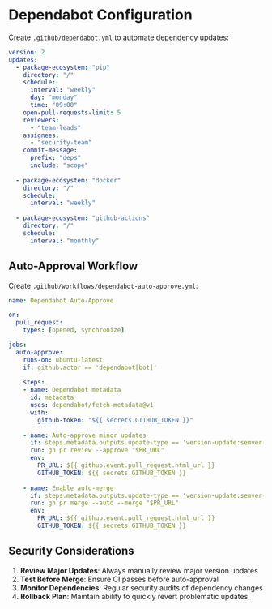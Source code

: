 # Dependabot Configuration

Create `.github/dependabot.yml` to automate dependency updates:

```yaml
version: 2
updates:
  - package-ecosystem: "pip"
    directory: "/"
    schedule:
      interval: "weekly"
      day: "monday"
      time: "09:00"
    open-pull-requests-limit: 5
    reviewers:
      - "team-leads"
    assignees:
      - "security-team"
    commit-message:
      prefix: "deps"
      include: "scope"
    
  - package-ecosystem: "docker"
    directory: "/"
    schedule:
      interval: "weekly"
    
  - package-ecosystem: "github-actions"
    directory: "/"
    schedule:
      interval: "monthly"
```

## Auto-Approval Workflow

Create `.github/workflows/dependabot-auto-approve.yml`:

```yaml
name: Dependabot Auto-Approve

on:
  pull_request:
    types: [opened, synchronize]

jobs:
  auto-approve:
    runs-on: ubuntu-latest
    if: github.actor == 'dependabot[bot]'
    
    steps:
    - name: Dependabot metadata
      id: metadata
      uses: dependabot/fetch-metadata@v1
      with:
        github-token: "${{ secrets.GITHUB_TOKEN }}"
    
    - name: Auto-approve minor updates
      if: steps.metadata.outputs.update-type == 'version-update:semver-minor' || steps.metadata.outputs.update-type == 'version-update:semver-patch'
      run: gh pr review --approve "$PR_URL"
      env:
        PR_URL: ${{ github.event.pull_request.html_url }}
        GITHUB_TOKEN: ${{ secrets.GITHUB_TOKEN }}
    
    - name: Enable auto-merge
      if: steps.metadata.outputs.update-type == 'version-update:semver-patch'
      run: gh pr merge --auto --merge "$PR_URL"
      env:
        PR_URL: ${{ github.event.pull_request.html_url }}
        GITHUB_TOKEN: ${{ secrets.GITHUB_TOKEN }}
```

## Security Considerations

1. **Review Major Updates**: Always manually review major version updates
2. **Test Before Merge**: Ensure CI passes before auto-approval
3. **Monitor Dependencies**: Regular security audits of dependency changes
4. **Rollback Plan**: Maintain ability to quickly revert problematic updates